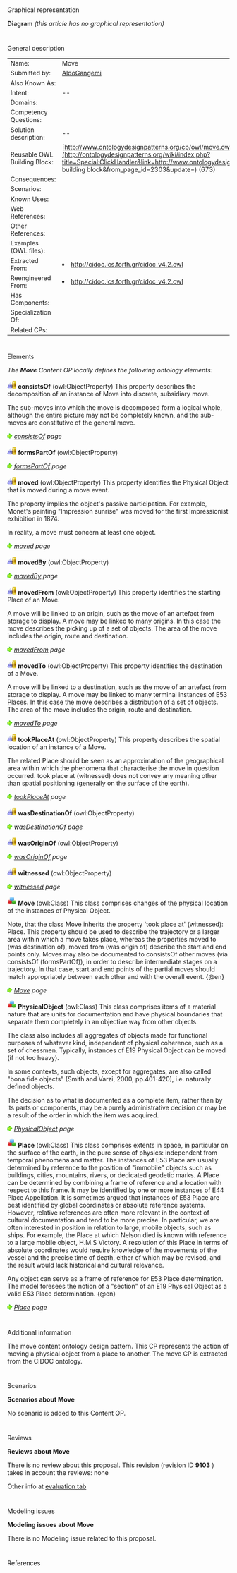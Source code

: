 # 

 Graphical representation



__Diagram__ 
_(this article has no graphical representation)_ 




# 

 General description




|  |  |
| --- | --- |
|  Name:  |  Move  |
|  Submitted by:  | [AldoGangemi](../User/AldoGangemi.md "User:AldoGangemi")  |
|  Also Known As:  |  |
|  Intent:  |  --  |
|  Domains:  |  |
|  Competency Questions:  |  |
|  Solution description:  |  --  |
|  Reusable OWL Building Block:  | [http://www.ontologydesignpatterns.org/cp/owl/move.owl](http://ontologydesignpatterns.org/wiki/index.php?title=Special:ClickHandler&link=http://www.ontologydesignpatterns.org/cp/owl/move.owl&message=OWL building block&from_page_id=2303&update=)  (673)  |
|  Consequences:  |  |
|  Scenarios:  |  |
|  Known Uses:  |  |
|  Web References:  |  |
|  Other References:  |  |
|  Examples (OWL files):  |  |
|  Extracted From:  | <li><a class="external free" href="http://cidoc.ics.forth.gr/cidoc_v4.2.owl" rel="nofollow" title="http://cidoc.ics.forth.gr/cidoc_v4.2.owl">        http://cidoc.ics.forth.gr/cidoc_v4.2.owl       </a></li> |
|  Reengineered From:  | <li><a class="external free" href="http://cidoc.ics.forth.gr/cidoc_v4.2.owl" rel="nofollow" title="http://cidoc.ics.forth.gr/cidoc_v4.2.owl">        http://cidoc.ics.forth.gr/cidoc_v4.2.owl       </a></li> |
|  Has Components:  |  |
|  Specialization Of:  |  |
|  Related CPs:  |  |



  





# 

 Elements



_The
 __Move__ 
 Content OP locally defines the following ontology elements:_ 





[![ObjectProperty](./20px-ObjectProperty.gif)](../Image/ObjectProperty.gif.md "ObjectProperty")
__consistsOf__ 
 (owl:ObjectProperty) This property describes the decomposition of an instance of Move into discrete, subsidiary move.
 
  





 The sub-moves into which the move is decomposed form a logical whole, although the entire picture may not be completely known, and the sub-moves are constitutive of the general move.
 



[![](./11px-ArrowRight.gif)](../Image/ArrowRight.gif.md "ArrowRight.gif")
_[consistsOf](./Move/consistsOf.md "Submissions:Move/consistsOf") 
 page_ 



[![ObjectProperty](./20px-ObjectProperty.gif)](../Image/ObjectProperty.gif.md "ObjectProperty")
__formsPartOf__ 
 (owl:ObjectProperty)
 
[![](./11px-ArrowRight.gif)](../Image/ArrowRight.gif.md "ArrowRight.gif")
_[formsPartOf](./Move/formsPartOf.md "Submissions:Move/formsPartOf") 
 page_ 



[![ObjectProperty](./20px-ObjectProperty.gif)](../Image/ObjectProperty.gif.md "ObjectProperty")
__moved__ 
 (owl:ObjectProperty) This property identifies the Physical Object that is moved during a move event.
 
  





 The property implies the object's passive participation. For example, Monet's painting "Impression sunrise" was moved for the first Impressionist exhibition in 1874.
 



 In reality, a move must concern at least one object.
 



[![](./11px-ArrowRight.gif)](../Image/ArrowRight.gif.md "ArrowRight.gif")
_[moved](./Move/moved.md "Submissions:Move/moved") 
 page_ 



[![ObjectProperty](./20px-ObjectProperty.gif)](../Image/ObjectProperty.gif.md "ObjectProperty")
__movedBy__ 
 (owl:ObjectProperty)
 
[![](./11px-ArrowRight.gif)](../Image/ArrowRight.gif.md "ArrowRight.gif")
_[movedBy](./Move/movedBy.md "Submissions:Move/movedBy") 
 page_ 



[![ObjectProperty](./20px-ObjectProperty.gif)](../Image/ObjectProperty.gif.md "ObjectProperty")
__movedFrom__ 
 (owl:ObjectProperty) This property identifies the starting Place of an Move.
 
  





 A move will be linked to an origin, such as the move of an artefact from storage to display. A move may be linked to many origins. In this case the move describes the picking up of a set of objects. The area of the move includes the origin, route and destination.
 



[![](./11px-ArrowRight.gif)](../Image/ArrowRight.gif.md "ArrowRight.gif")
_[movedFrom](./Move/movedFrom.md "Submissions:Move/movedFrom") 
 page_ 



[![ObjectProperty](./20px-ObjectProperty.gif)](../Image/ObjectProperty.gif.md "ObjectProperty")
__movedTo__ 
 (owl:ObjectProperty) This property identifies the destination of a Move.
 
  





 A move will be linked to a destination, such as the move of an artefact from storage to display. A move may be linked to many terminal instances of E53 Places. In this case the move describes a distribution of a set of objects. The area of the move includes the origin, route and destination.
 



[![](./11px-ArrowRight.gif)](../Image/ArrowRight.gif.md "ArrowRight.gif")
_[movedTo](./Move/movedTo.md "Submissions:Move/movedTo") 
 page_ 



[![ObjectProperty](./20px-ObjectProperty.gif)](../Image/ObjectProperty.gif.md "ObjectProperty")
__tookPlaceAt__ 
 (owl:ObjectProperty) This property describes the spatial location of an instance of a Move.
 
  





 The related Place should be seen as an approximation of the geographical area within which the phenomena that characterise the move in question occurred. took place at (witnessed) does not convey any meaning other than spatial positioning (generally on the surface of the earth).
 



[![](./11px-ArrowRight.gif)](../Image/ArrowRight.gif.md "ArrowRight.gif")
_[tookPlaceAt](./Move/tookPlaceAt.md "Submissions:Move/tookPlaceAt") 
 page_ 



[![ObjectProperty](./20px-ObjectProperty.gif)](../Image/ObjectProperty.gif.md "ObjectProperty")
__wasDestinationOf__ 
 (owl:ObjectProperty)
 
[![](./11px-ArrowRight.gif)](../Image/ArrowRight.gif.md "ArrowRight.gif")
_[wasDestinationOf](./Move/wasDestinationOf.md "Submissions:Move/wasDestinationOf") 
 page_ 



[![ObjectProperty](./20px-ObjectProperty.gif)](../Image/ObjectProperty.gif.md "ObjectProperty")
__wasOriginOf__ 
 (owl:ObjectProperty)
 
[![](./11px-ArrowRight.gif)](../Image/ArrowRight.gif.md "ArrowRight.gif")
_[wasOriginOf](./Move/wasOriginOf.md "Submissions:Move/wasOriginOf") 
 page_ 



[![ObjectProperty](./20px-ObjectProperty.gif)](../Image/ObjectProperty.gif.md "ObjectProperty")
__witnessed__ 
 (owl:ObjectProperty)
 
[![](./11px-ArrowRight.gif)](../Image/ArrowRight.gif.md "ArrowRight.gif")
_[witnessed](./Move/witnessed.md "Submissions:Move/witnessed") 
 page_ 



[![Class](./20px-Class.gif)](../Image/Class.gif.md "Class")
__Move__ 
 (owl:Class) This class comprises changes of the physical location of the instances of Physical Object.
 
  





 Note, that the class Move inherits the property 'took place at' (witnessed): Place. This property should be used to describe the trajectory or a larger area within which a move takes place, whereas the properties moved to (was destination of), moved from (was origin of) describe the start and end points only. Moves may also be documented to consistsOf other moves (via consistsOf (formsPartOf)), in order to describe intermediate stages on a trajectory. In that case, start and end points of the partial moves should match appropriately between each other and with the overall event. {@en}
 



[![](./11px-ArrowRight.gif)](../Image/ArrowRight.gif.md "ArrowRight.gif")
_[Move](./Move.md "Submissions:Move/Move") 
 page_ 



[![Class](./20px-Class.gif)](../Image/Class.gif.md "Class")
__PhysicalObject__ 
 (owl:Class) This class comprises items of a material nature that are units for documentation and have physical boundaries that separate them completely in an objective way from other objects.
 
  





 The class also includes all aggregates of objects made for functional purposes of whatever kind, independent of physical coherence, such as a set of chessmen. Typically, instances of E19 Physical Object can be moved (if not too heavy).
 



  





 In some contexts, such objects, except for aggregates, are also called "bona fide objects" (Smith and Varzi, 2000, pp.401-420), i.e. naturally defined objects.
 



  





 The decision as to what is documented as a complete item, rather than by its parts or components, may be a purely administrative decision or may be a result of the order in which the item was acquired.
 



[![](./11px-ArrowRight.gif)](../Image/ArrowRight.gif.md "ArrowRight.gif")
_[PhysicalObject](./Move/PhysicalObject.md "Submissions:Move/PhysicalObject") 
 page_ 



[![Class](./20px-Class.gif)](../Image/Class.gif.md "Class")
__Place__ 
 (owl:Class) This class comprises extents in space, in particular on the surface of the earth, in the pure sense of physics: independent from temporal phenomena and matter. The instances of E53 Place are usually determined by reference to the position of "immobile" objects such as buildings, cities, mountains, rivers, or dedicated geodetic marks. A Place can be determined by combining a frame of reference and a location with respect to this frame. It may be identified by one or more instances of E44 Place Appellation. It is sometimes argued that instances of E53 Place are best identified by global coordinates or absolute reference systems. However, relative references are often more relevant in the context of cultural documentation and tend to be more precise. In particular, we are often interested in position in relation to large, mobile objects, such as ships. For example, the Place at which Nelson died is known with reference to a large mobile object, H.M.S Victory. A resolution of this Place in terms of absolute coordinates would require knowledge of the movements of the vessel and the precise time of death, either of which may be revised, and the result would lack historical and cultural relevance.
 
 Any object can serve as a frame of reference for E53 Place determination. The model foresees the notion of a "section" of an E19 Physical Object as a valid E53 Place determination. {@en}
 



[![](./11px-ArrowRight.gif)](../Image/ArrowRight.gif.md "ArrowRight.gif")
_[Place](../Place/Place.md "Submissions:Move/Place") 
 page_ 


# 

 Additional information



 The move content ontology design pattern. This CP represents the action of moving a physical object from a place to another. The move CP is extracted from the CIDOC ontology.
 



# 

 Scenarios




__Scenarios about Move__ 


 No scenario is added to this Content OP.
 




# 

 Reviews




__Reviews about Move__ 


 There is no review about this proposal.
This revision (revision ID
 __9103__ 
 ) takes in account the reviews: none
 



 Other info at
 [evaluation tab](http://ontologydesignpatterns.org/wiki/index.php?title=Submissions:Move&action=evaluation "http://ontologydesignpatterns.org/wiki/index.php?title=Submissions:Move&action=evaluation") 





  





# 

 Modeling issues




__Modeling issues about Move__ 


 There is no Modeling issue related to this proposal.
 




  





# 

 References